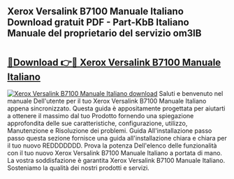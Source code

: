 ## Xerox Versalink B7100 Manuale Italiano Download gratuit PDF - Part-KbB Italiano Manuale del proprietario del servizio om3lB

# <h2><a href="http://dfbdpm.blite.top/?on=Xerox+Versalink+B7100+Manuale+Italiano">🔗Download 👉🔴 Xerox Versalink B7100 Manuale Italiano</a></h2>

[![Xerox Versalink B7100 Manuale Italiano download](https://i.imgur.com/lujVjoI.png)](http://dfbdpm.blite.top/?on=Xerox+Versalink+B7100+Manuale+Italiano)
Saluti e benvenuto nel manuale Dell'utente per il tuo Xerox Versalink B7100 Manuale Italiano appena sincronizzato. Questa guida è appositamente progettata per aiutarti a ottenere il massimo dal tuo Prodotto fornendo una spiegazione approfondita delle sue caratteristiche, configurazione, utilizzo, Manutenzione e Risoluzione dei problemi. Guida All'installazione passo passo questa sezione fornisce una guida all'installazione chiara e chiara per il tuo nuovo REDDDDDDD. Prova la potenza Dell'elenco delle funzionalità con il tuo nuovo Xerox Versalink B7100 Manuale Italiano a portata di mano. La vostra soddisfazione è garantita Xerox Versalink B7100 Manuale Italiano. Sosteniamo la qualità dei nostri prodotti e servizi.
